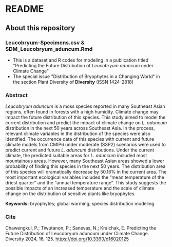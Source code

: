 # README
## About this repository

### Leucobryum-Specimens.csv & SDM_Leucobryum_aduncum.Rmd
- This is a dataset and R codes for modeling in a publication titled "Predicting the Future Distribution of _Leucobryum aduncum_ under Climate Change"
- The special issue "Distribution of Bryophytes in a Changing World" in the section Plant Diversity of **Diversity** (ISSN 1424-2818)

### Abstract
_Leucobryum aduncum_ is a moss species reported in many Southeast Asian regions, often found in forests with a high humidity. Climate change may impact the future distribution of this species. This study aimed to model the current distribution and predict the impact of climate change on _L. aduncum_ distribution in the next 50 years across Southeast Asia. In the process, relevant climate variables in the distribution of the species were also identified. The occurrence data of this species with current and future climate models from CMIP6 under moderate (SSP2) scenarios were used to predict current and future _L. aduncum_ distributions. Under the current climate, the predicted suitable areas for _L. aduncum_ included most mountainous areas. However, many Southeast Asian areas showed a lower probability of finding this species in the next 50 years. The distribution area of this species will dramatically decrease by 50.16% in the current area. The most important ecological variables included the “mean temperature of the driest quarter” and the “annual temperature range”. This study suggests the possible impacts of an increased temperature and the scale of climate change on the distribution of sensitive plants like bryophytes.

**Keywords:** bryophytes; global warming; species distribution modeling

### Cite
Chawengkul, P.; Tiwutanon, P.; Sanevas, N.; Kraichak, E. Predicting the Future Distribution of Leucobryum aduncum under Climate Change. Diversity 2024, 16, 125. https://doi.org/10.3390/d16020125
